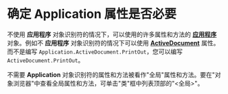 
# 确定 Application 属性是否必要

不使用 **应用程序** 对象识别符的情况下，可以使用的许多属性和方法的 **[应用程序](d1cf6f8f-4e88-bf01-93b4-90a83f79cb44.md)** 对象。例如不 **应用程序** 对象识别符的情况下可以使用 **[ActiveDocument](c20a7c9f-f8a4-7913-f53f-10baa6807def.md)** 属性。而不是编写 `Application.ActiveDocument.PrintOut`，您可以编写 `ActiveDocument.PrintOut`。

不需要  **Application** 对象识别符的属性和方法被看作"全局"属性和方法。要在"对象浏览器"中查看全局属性和方法，可单击"类"框中列表顶部的"<全局>"。
